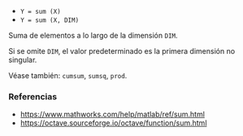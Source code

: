 - `Y = sum (X)`
- `Y = sum (X, DIM)`

Suma de elementos a lo largo de la dimensión `DIM`.

Si se omite `DIM`, el valor predeterminado es la primera dimensión no singular.

Véase también: `cumsum`, `sumsq`, `prod`.

### Referencias

- https://www.mathworks.com/help/matlab/ref/sum.html
- https://octave.sourceforge.io/octave/function/sum.html
